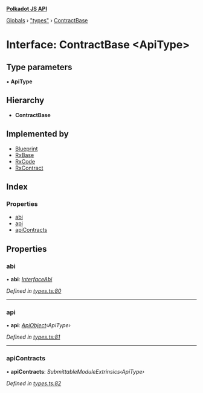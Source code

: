 **[Polkadot JS API](../README.md)**

[Globals](../globals.md) › ["types"](../modules/_types_.md) › [ContractBase](_types_.contractbase.md)

# Interface: ContractBase <**ApiType**>

## Type parameters

▪ **ApiType**

## Hierarchy

* **ContractBase**

## Implemented by

* [Blueprint](../classes/_rxblueprint_.blueprint.md)
* [RxBase](../classes/_rxbase_.rxbase.md)
* [RxCode](../classes/_rxcode_.rxcode.md)
* [RxContract](../classes/_rxcontract_.rxcontract.md)

## Index

### Properties

* [abi](_types_.contractbase.md#abi)
* [api](_types_.contractbase.md#api)
* [apiContracts](_types_.contractbase.md#apicontracts)

## Properties

###  abi

• **abi**: *[InterfaceAbi](_types_.interfaceabi.md)*

*Defined in [types.ts:80](https://github.com/polkadot-js/api/blob/a1a52fb/packages/api-contract/src/types.ts#L80)*

___

###  api

• **api**: *[ApiObject](../modules/_types_.md#apiobject)‹ApiType›*

*Defined in [types.ts:81](https://github.com/polkadot-js/api/blob/a1a52fb/packages/api-contract/src/types.ts#L81)*

___

###  apiContracts

• **apiContracts**: *SubmittableModuleExtrinsics‹ApiType›*

*Defined in [types.ts:82](https://github.com/polkadot-js/api/blob/a1a52fb/packages/api-contract/src/types.ts#L82)*